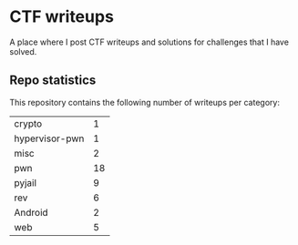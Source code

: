 # CTF writeups

A place where I post CTF writeups and solutions for challenges that I have solved.

## Repo statistics

This repository contains the following number of writeups per category:

|    |    |
|----|----|
| crypto | 1 |
| hypervisor-pwn | 1 |
| misc | 2 |
| pwn | 18 |
| pyjail | 9 |
| rev | 6 |
| Android | 2 |
| web | 5 |

